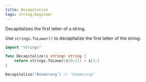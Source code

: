 ```yaml
---
title: Decapitalize
tags: string,beginner
---
```


Decapitalizes the first letter of a string.

Use `strings.ToLower()` to decapitalize the first letter of the string.

```go
import "strings"

func Decapitalize(s string) string {
	return strings.ToLower(s[0:1]) + s[1:]
}
```

```go
Decapitalize("Boomerang") // "boomerang"
```
